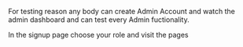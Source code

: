 For testing reason any body can create Admin Account and watch the admin dashboard and can test every Admin fuctionality. 

In the signup page choose your role and visit the pages

